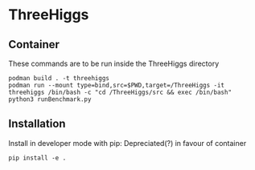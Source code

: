 # ThreeHiggs

## Container
These commands are to be run inside the ThreeHiggs directory
```
podman build . -t threehiggs 
podman run --mount type=bind,src=$PWD,target=/ThreeHiggs -it threehiggs /bin/bash -c "cd /ThreeHiggs/src && exec /bin/bash"
python3 runBenchmark.py
```

## Installation
Install in developer mode with pip:
Depreciated(?) in favour of container
```
pip install -e .
```

